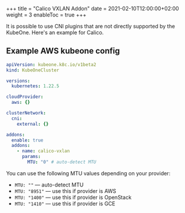 +++
title = "Calico VXLAN Addon"
date = 2021-02-10T12:00:00+02:00
weight = 3
enableToc = true
+++

It is possible to use CNI plugins that are not directly supported by the KubeOne. Here's an example for Calico.

## Example AWS kubeone config

```yaml
apiVersion: kubeone.k8c.io/v1beta2
kind: KubeOneCluster

versions:
  kubernetes: 1.22.5

cloudProvider:
  aws: {}

clusterNetwork:
  cni:
    external: {}

addons:
  enable: true
  addons:
    - name: calico-vxlan
      params:
        MTU: "0" # auto-detect MTU
```

You can use the following MTU values depending on your provider:

* `MTU: ""` — auto-detect MTU
* `MTU: "8951"` — use this if provider is AWS
* `MTU: "1400"` — use this if provider is OpenStack
* `MTU: "1410"` — use this if provider is GCE
